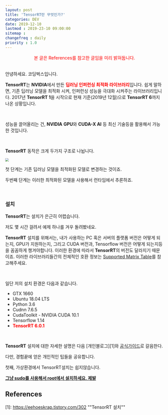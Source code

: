 ```yaml
---
layout: post
title: 'TensorRT란 무엇인가?'
categories: DEV
date: 2019-12-10
lastmod : 2019-23-10 09:00:00
sitemap :
changefreq : daily
priority : 1.0
---
```


<center><span style="color:red">본 글은 References를 참고한 글임을 미리 밝혀둡니다.</span></center>
<br>

안녕하세요. 코딩벅스입니다. 

**TensorRT**는 **NVIDIA**에서 만든 <span style="color:red;font-weight:bold">딥러닝 인퍼런싱 최적화 라이브러리</span>입니다. 쉽게 말하면, 기존 딥러닝 모델을 최적화 시켜, 인퍼런싱 성능을 극대화 시켜주는 라이브러리입니다. 2017년 **TensorRT 1**을 시작으로 현재 기준(2019년 12월)으로 **TensorRT 6**까지 나온 상황입니다. 

<br>

성능을 끌어올리는 건, **NVIDIA** **GPU**와 **CUDA-X AI** 등 최신 기술등을 활용해서 가능한 것입니다. 

<br>

**TensorRT** 동작은 크게 두가지 구조로 나뉩니다. 

<img src="https://devblogs.nvidia.com/parallelforall/wp-content/uploads/2016/06/GIE_Graphics_FINAL-1.png" style="zoom:67%;" />

첫 단계는 기존 딥러닝 모델을 최적화된 모델로 변경하는 것이죠. 

두번째 단계는 이러한 최적화된 모델을 사용해서 런타임에서 추론하죠. 

<br>



### 설치

**TensorRT**는 설치가 은근히 어렵습니다. 

저도 몇 시간 걸려서 예제 하나를 겨우 돌려봤네요. 

**TensorRT** 설치를 위해서는, 내가 사용하는 PC 혹은 서버의 플랫폼 버전은 어떻게 되는지,  GPU가 지원하는지, 그리고 CUDA 버전과, Tensorflow 버전은 어떻게 되는지등을 꼼꼼하게 챙겨야합니다. 이러한 환경에 따라서 **TensorRT**의 버전도 달라지기 때문이죠. 이러한 라이브러리들간의 전체적인 호환 정보는 [Supported Matrix Table][3]를 참고해주세요.

<br>

일단 저의 설치 환경은 다음과 같습니다. 

* GTX 1660
* Ubuntu 18.04 LTS
* Python 3.6
* Cudnn 7.6.5
* CudaToolkit - NVIDIA CUDA 10.1
* Tensorflow 1.14
* <span style="color:red;font-weight:bold">TensorRT 6.0.1</span>

<br>

**TensorRT** 설치에 대한 자세한 설명은 다음 [개인블로그][1]와 [공식가이드][2]로 갈음한다.

다만, 경험끝에 얻은 개인적인 팁들을 공유합니다.

첫째, 가상환경에서 TensorRT설치는 쉽지않습니다. 

<u>**그냥 sudo를 사용해서 root에서 설치하세요. 제발**</u> 



## References

[1]: https://eehoeskrap.tistory.com/302	""TensorRT 설치""

[2]:https://docs.nvidia.com/deeplearning/sdk/tensorrt-install-guide/index.html	"NVIDIA SDK INSTALLTION DEVELPOER GUIDE"
[3]: https://docs.nvidia.com/deeplearning/sdk/tensorrt-support-matrix/index.html	"Supported Matrix"

<br>